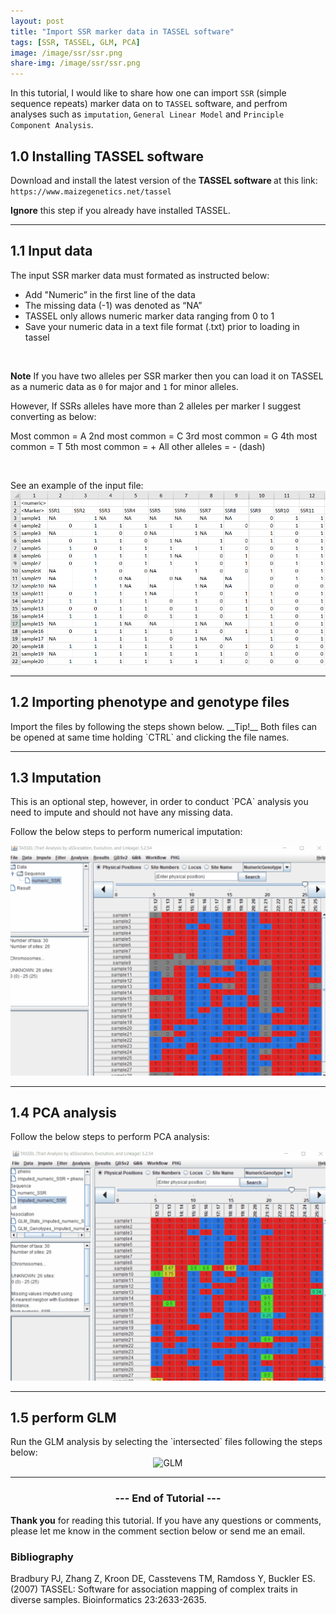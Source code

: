 ```yaml
---
layout: post
title: "Import SSR marker data in TASSEL software"
tags: [SSR, TASSEL, GLM, PCA]
image: /image/ssr/ssr.png
share-img: /image/ssr/ssr.png
---
```


In this tutorial, I would like to share how one can import `SSR` (simple sequence repeats) marker data on to `TASSEL` software, and perfrom analyses such as `imputation`, `General Linear Model` and `Principle Component Analysis`.

<h2>1.0 Installing TASSEL software</h2>

Download and install the latest version of the <strong> TASSEL software </strong> at this link:
`https://www.maizegenetics.net/tassel`

__Ignore__ this step if you already have installed TASSEL.

<hr>

<h2>1.1 Input data</h2>
The input SSR marker data must formated as instructed below:
<ul> 
<li>Add "Numeric” in the first line of the data</li>
<li>The missing data (-1) was denoted as “NA” </li>
<li>TASSEL only allows numeric marker data ranging from 0 to 1</li>
<li>Save your numeric data in a text file format (.txt) prior to loading in tassel </li>
</ul>
<br>

__Note__ If you have two alleles per SSR marker then you can load it on TASSEL as a numeric data as `0` for major and `1` for minor alleles. 

However, If SSRs alleles have more than 2 alleles per marker I suggest converting as below:

Most common = A
2nd most common = C
3rd most common = G
4th most common = T
5th most common = +
All other alleles = - (dash)

<br>

See an example of the input file:
<img src="/image/ssr/input.png" alt="Input data">

<hr>

<h2>1.2 Importing phenotype and genotype files </h2>
Import the files by following the steps shown below.
__Tip!__ Both files can be opened at same time holding `CTRL` and clicking the file names. 

<hr>


<h2>1.3 Imputation</h2>
This is an optional step, however, in order to conduct `PCA` analysis you need to impute and should not have any missing data.

Follow the below steps to perform numerical imputation:
<center><img src="/image/ssr/impute.gif" alt="impute">
</center>

<hr>

<h2>1.4 PCA analysis</h2>

Follow the below steps to perform PCA analysis:
<center><img src="/image/ssr/pca.gif" alt="pca"></center>
<hr>

<h2>1.5 perform GLM</h2>
Run the GLM analysis by selecting the `intersected` files following the steps below:

<center><img src="/image/ssr/glm.gif" alt="GLM"></center>
<hr>


<center><h3> --- End of Tutorial --- </h3></center>


__Thank you__ for reading this tutorial. If you have any questions or comments, please let me know in the comment section below or send me an email. 


<h3> Bibliography </h3>
<p>
Bradbury PJ, Zhang Z, Kroon DE, Casstevens TM, Ramdoss Y, Buckler ES. (2007) TASSEL: Software for association mapping of complex traits in diverse samples. Bioinformatics 23:2633-2635.
</p>



<!-- Global site tag (gtag.js) - Google Analytics -->
<script async src="https://www.googletagmanager.com/gtag/js?id=UA-123359651-1"></script>
<script>
  window.dataLayer = window.dataLayer || [];
  function gtag(){dataLayer.push(arguments);}
  gtag('js', new Date());
  gtag('config', 'UA-123359651-1');
</script>

<script async src="//pagead2.googlesyndication.com/pagead/js/adsbygoogle.js"></script>
<script>
  (adsbygoogle = window.adsbygoogle || []).push({
    google_ad_client: "ca-pub-5126027065024936",
    enable_page_level_ads: true
  });
</script>

